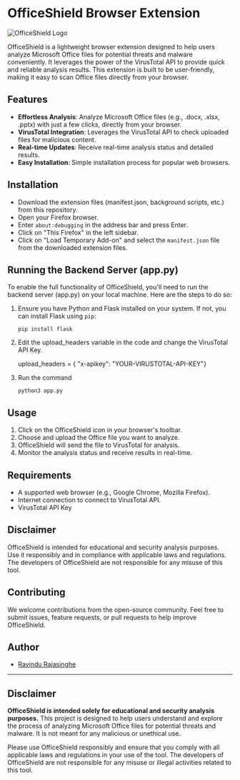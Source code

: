 # OfficeShield Browser Extension

![OfficeShield Logo]()

OfficeShield is a lightweight browser extension designed to help users analyze Microsoft Office files for potential threats and malware conveniently. It leverages the power of the VirusTotal API to provide quick and reliable analysis results. This extension is built to be user-friendly, making it easy to scan Office files directly from your browser.

## Features

- **Effortless Analysis**: Analyze Microsoft Office files (e.g., .docx, .xlsx, .pptx) with just a few clicks, directly from your browser.
- **VirusTotal Integration**: Leverages the VirusTotal API to check uploaded files for malicious content.
- **Real-time Updates**: Receive real-time analysis status and detailed results.
- **Easy Installation**: Simple installation process for popular web browsers.

## Installation

- Download the extension files (manifest.json, background scripts, etc.) from this repository.
- Open your Firefox browser.
- Enter `about:debugging` in the address bar and press Enter.
- Click on "This Firefox" in the left sidebar.
- Click on "Load Temporary Add-on" and select the `manifest.json` file from the downloaded extension files.

## Running the Backend Server (app.py)

To enable the full functionality of OfficeShield, you'll need to run the backend server (app.py) on your local machine. Here are the steps to do so:

1. Ensure you have Python and Flask installed on your system. If not, you can install Flask using `pip`:

   ```shell
   pip install flask

2. Edit the upload_headers variable in the code and change the VirusTotal API Key.

   upload_headers = { "x-apikey": "YOUR-VIRUSTOTAL-API-KEY"}
   
2. Run the command
   
   ```shell
   python3 app.py

## Usage

1. Click on the OfficeShield icon in your browser's toolbar.
2. Choose and upload the Office file you want to analyze.
3. OfficeShield will send the file to VirusTotal for analysis.
4. Monitor the analysis status and receive results in real-time.

## Requirements

- A supported web browser (e.g., Google Chrome, Mozilla Firefox).
- Internet connection to connect to VirusTotal API.
- VirusTotal API Key

## Disclaimer

OfficeShield is intended for educational and security analysis purposes. Use it responsibly and in compliance with applicable laws and regulations. The developers of OfficeShield are not responsible for any misuse of this tool.

## Contributing

We welcome contributions from the open-source community. Feel free to submit issues, feature requests, or pull requests to help improve OfficeShield.

## Author

- [Ravindu Rajasinghe](https://github.com/Random-RR)

---

## Disclaimer

**OfficeShield is intended solely for educational and security analysis purposes.** This project is designed to help users understand and explore the process of analyzing Microsoft Office files for potential threats and malware. It is not meant for any malicious or unethical use.

Please use OfficeShield responsibly and ensure that you comply with all applicable laws and regulations in your use of the tool. The developers of OfficeShield are not responsible for any misuse or illegal activities related to this tool.

